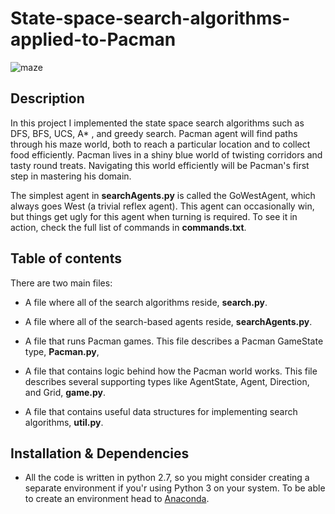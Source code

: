 # State-space-search-algorithms-applied-to-Pacman 

![maze](https://user-images.githubusercontent.com/19307995/36748073-7278939a-1bff-11e8-9f8b-0db8928a0c1b.png)

## Description

In this project I implemented the state space search algorithms such as DFS, BFS, UCS, A* , and greedy search.
Pacman agent will find paths through his maze world, both to reach a particular location and to collect food efficiently.
Pacman lives in a shiny blue world of twisting corridors and tasty round treats.
Navigating this world efficiently will be Pacman's first step in mastering his domain.

The simplest agent in **searchAgents.py** is called the GoWestAgent,
which always goes West (a trivial reflex agent). This agent can occasionally win, but things get ugly for this agent when turning is required.
To see it in action, check the full list of commands in 
**commands.txt**.

## Table of contents

There are two main files:

+ A file where all of the search algorithms reside, **search.py**.

+ A file where all of the search-based agents reside, **searchAgents.py**.

+ A file that runs Pacman games. This file describes a Pacman GameState type, **Pacman.py**,

+ A file that contains logic behind how the Pacman world works.
This file describes several supporting types like AgentState, Agent, Direction, and Grid, **game.py**.

+ A file that contains useful data structures for implementing search algorithms, **util.py**.

## Installation & Dependencies

+ All the code is written in python 2.7, so you might consider creating a separate environment if you'r using Python 3 on your system.
To be able to create an environment head to [Anaconda](https://anaconda.org/).
